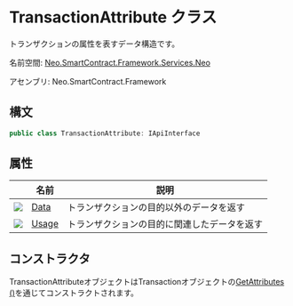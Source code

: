 # TransactionAttribute クラス

トランザクションの属性を表すデータ構造です。

名前空間: [Neo.SmartContract.Framework.Services.Neo](../neo.md)

アセンブリ: Neo.SmartContract.Framework

## 構文

```c#
public class TransactionAttribute: IApiInterface
```

## 属性

| | 名前 | 説明 |
| ---------------------------------------- | -------------------------------------- | ----------------- |
| ![](https://i-msdn.sec.s-msft.com/dynimg/IC74937.jpeg) | [Data](TransactionAttribute/Data.md)   | トランザクションの目的以外のデータを返す |
| ![](https://i-msdn.sec.s-msft.com/dynimg/IC74937.jpeg) | [Usage](TransactionAttribute/Usage.md) | トランザクションの目的に関連したデータを返す       |

## コンストラクタ

TransactionAttributeオブジェクトはTransactionオブジェクトの[GetAttributes ()](Transaction/GetAttributes.md)を通じてコンストラクトされます。
